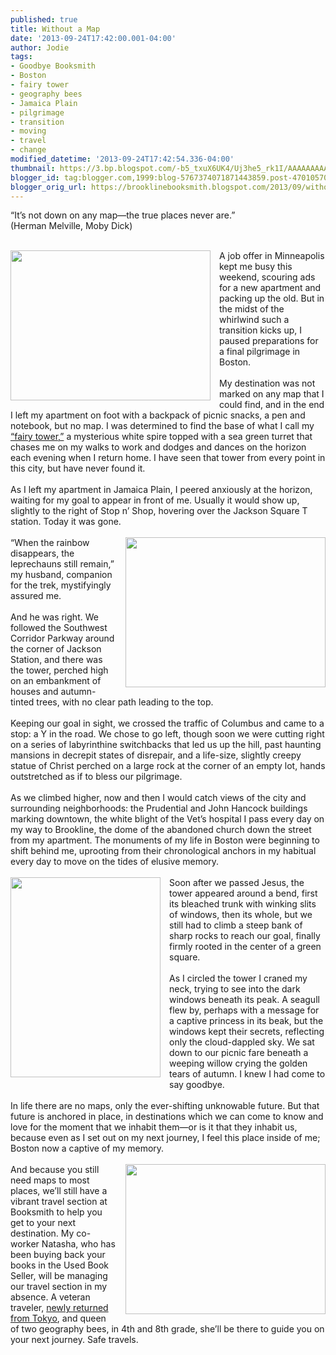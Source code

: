 ```yaml
---
published: true
title: Without a Map
date: '2013-09-24T17:42:00.001-04:00'
author: Jodie
tags:
- Goodbye Booksmith
- Boston
- fairy tower
- geography bees
- Jamaica Plain
- pilgrimage
- transition
- moving
- travel
- change
modified_datetime: '2013-09-24T17:42:54.336-04:00'
thumbnail: https://3.bp.blogspot.com/-b5_txuX6UK4/Uj3he5_rk1I/AAAAAAAAAxs/O9HMfNj1DYs/s72-c/IMG_9041.JPG
blogger_id: tag:blogger.com,1999:blog-5767374071871443859.post-470105701259052441
blogger_orig_url: https://brooklinebooksmith.blogspot.com/2013/09/without-map.html
---
```


“It’s not down on any map—the true places never are.”<br />(Herman Melville, Moby Dick)<br /><br /><div class="separator" style="clear: both; text-align: center;"><a href="https://3.bp.blogspot.com/-b5_txuX6UK4/Uj3he5_rk1I/AAAAAAAAAxs/O9HMfNj1DYs/s1600/IMG_9041.JPG" imageanchor="1" style="clear: left; float: left; margin-bottom: 1em; margin-right: 1em;"><img border="0" height="240" src="https://3.bp.blogspot.com/-b5_txuX6UK4/Uj3he5_rk1I/AAAAAAAAAxs/O9HMfNj1DYs/s320/IMG_9041.JPG" width="320" /></a></div>A  job offer in Minneapolis kept me busy this weekend, scouring ads for a  new apartment and packing up the old. But in the midst of the whirlwind  such a transition kicks up, I paused preparations for a final pilgrimage  in Boston.<br /><br />My destination was not marked on any map that I could  find, and in the end I left my apartment on foot with a backpack of  picnic snacks, a pen and notebook, but no map. I was determined to find  the base of what I call my <a data-mce-href="https://brooklinebooksmith.blogspot.com/2013/05/to-go-or-not-to-go.html" href="https://brooklinebooksmith.blogspot.com/2013/05/to-go-or-not-to-go.html">“fairy tower,”</a> a mysterious white spire topped with a sea green turret that chases me  on my walks to work and dodges and dances on the horizon each evening  when I return home. I have seen that tower from every point in this  city, but have never found it.<br /><br />As I left my apartment in Jamaica  Plain, I peered anxiously at the horizon, waiting for my goal to appear  in front of me. Usually it would show up, slightly to  the right of Stop n’ Shop, hovering over the Jackson Square T station.  Today it was gone.<br /><br data-mce-bogus="1" /><a href="https://2.bp.blogspot.com/-U7glv8nDkSA/Uj3k0zrSGDI/AAAAAAAAAx4/4qn4vTJZEE4/s1600/IMG_9042.JPG" imageanchor="1" style="clear: right; float: right; margin-bottom: 1em; margin-left: 1em;"><img border="0" height="240" src="https://2.bp.blogspot.com/-U7glv8nDkSA/Uj3k0zrSGDI/AAAAAAAAAx4/4qn4vTJZEE4/s320/IMG_9042.JPG" width="320" /></a>“When the rainbow disappears, the leprechauns still remain,” my husband, companion for the trek, mystifyingly assured me.<br /><br />And  he was right. We followed the Southwest Corridor Parkway around the  corner of Jackson<br />Station, and there was the tower, perched high on an  embankment of houses and autumn-tinted trees, with no clear path leading  to the top.<br /><br />Keeping our goal in sight, we crossed the traffic of  Columbus and came to a stop: a Y in the road. We chose to go left,  though soon we were cutting right on a series of labyrinthine  switchbacks that led us up the hill, past haunting mansions in decrepit  states of disrepair, and a life-size, slightly creepy statue of Christ  perched on a large rock at the corner of an empty lot, hands  outstretched as if to bless our pilgrimage.<br /><br />As we climbed higher,  now and then I would catch views of the city and surrounding  neighborhoods: the Prudential and John Hancock buildings marking  downtown, the white blight of the Vet’s hospital I pass every day on my  way to Brookline, the dome of the abandoned church down the street from  my apartment. The monuments of my life in Boston were beginning to shift  behind me, uprooting from their chronological anchors in my habitual  every day to move on the tides of elusive memory.<br /><br /><div class="separator" style="clear: both; text-align: center;"><a href="https://1.bp.blogspot.com/-q-zePNUNZVE/Uj3k96gLA_I/AAAAAAAAAyA/WckZ9JMmQwg/s1600/IMG_9050.JPG" imageanchor="1" style="clear: left; float: left; margin-bottom: 1em; margin-right: 1em;"><img border="0" height="320" src="https://1.bp.blogspot.com/-q-zePNUNZVE/Uj3k96gLA_I/AAAAAAAAAyA/WckZ9JMmQwg/s320/IMG_9050.JPG" width="240" /></a></div>Soon  after we passed Jesus, the tower appeared around a bend, first its  bleached trunk with winking slits of windows, then its whole, but we  still had to climb a steep bank of sharp rocks to reach our goal,  finally firmly rooted in the center of a green square.<br /><br />As I circled  the tower I craned my neck, trying to see into the dark windows beneath  its peak. A seagull flew by, perhaps with a message for a captive  princess in its beak, but the windows kept their secrets, reflecting  only the cloud-dappled sky. We sat down to our picnic fare beneath a  weeping willow crying the golden tears of autumn. I knew I had come to  say goodbye.<br /><br />In life there are no maps, only the ever-shifting  unknowable future. But that future is anchored in place, in destinations  which we can come to know and love for the moment that we inhabit  them—or is it that they inhabit us, because even as I set out on my next  journey, I feel this place inside of me; Boston now a captive of my  memory.<br /><br /><div class="separator" style="clear: both; text-align: center;"><a href="https://2.bp.blogspot.com/-03AUtdHcA00/Uj3lH0KdMcI/AAAAAAAAAyI/wrtJwpa3zTU/s1600/IMG_8913.JPG" imageanchor="1" style="clear: right; float: right; margin-bottom: 1em; margin-left: 1em;"><img border="0" height="240" src="https://2.bp.blogspot.com/-03AUtdHcA00/Uj3lH0KdMcI/AAAAAAAAAyI/wrtJwpa3zTU/s320/IMG_8913.JPG" width="320" /></a></div>And because you still need maps to most places, we’ll still have a vibrant travel section at Booksmith to  help you get to your next destination. My co-worker Natasha, who has  been buying back your books in the Used Book Seller, will be managing  our travel section in my absence. A veteran traveler, <a data-mce-href="https://brooklinebooksmith.blogspot.com/2013/09/bookstore-tourism-tokyo-edition.html" href="https://brooklinebooksmith.blogspot.com/2013/09/bookstore-tourism-tokyo-edition.html">newly returned from Tokyo</a>, and queen of two geography bees, in 4th and 8th grade, she’ll be there to guide you on your next journey. Safe travels.